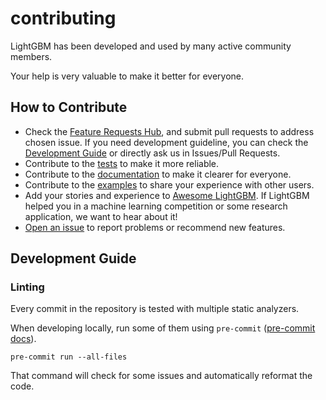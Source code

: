 # contributing

LightGBM has been developed and used by many active community members.

Your help is very valuable to make it better for everyone.

## How to Contribute

- Check the [Feature Requests Hub](https://github.com/microsoft/LightGBM/issues/2302), and submit pull requests to address chosen issue. If you need development guideline, you can check the [Development Guide](https://github.com/microsoft/LightGBM/blob/master/docs/Development-Guide.rst) or directly ask us in Issues/Pull Requests.
- Contribute to the [tests](https://github.com/microsoft/LightGBM/tree/master/tests) to make it more reliable.
- Contribute to the [documentation](https://github.com/microsoft/LightGBM/tree/master/docs) to make it clearer for everyone.
- Contribute to the [examples](https://github.com/microsoft/LightGBM/tree/master/examples) to share your experience with other users.
- Add your stories and experience to [Awesome LightGBM](https://github.com/microsoft/LightGBM/blob/master/examples/README.md). If LightGBM helped you in a machine learning competition or some research application, we want to hear about it!
- [Open an issue](https://github.com/microsoft/LightGBM/issues) to report problems or recommend new features.

## Development Guide

### Linting

Every commit in the repository is tested with multiple static analyzers.

When developing locally, run some of them using `pre-commit` ([pre-commit docs](https://pre-commit.com/)).

```shell
pre-commit run --all-files
```

That command will check for some issues and automatically reformat the code.
